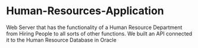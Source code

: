 # Human-Resources-Application

Web Server that has the functionality of a Human Resource Department from  Hiring People to all sorts of other functions. We built an API connected it to the Human Resource Database in Oracle
